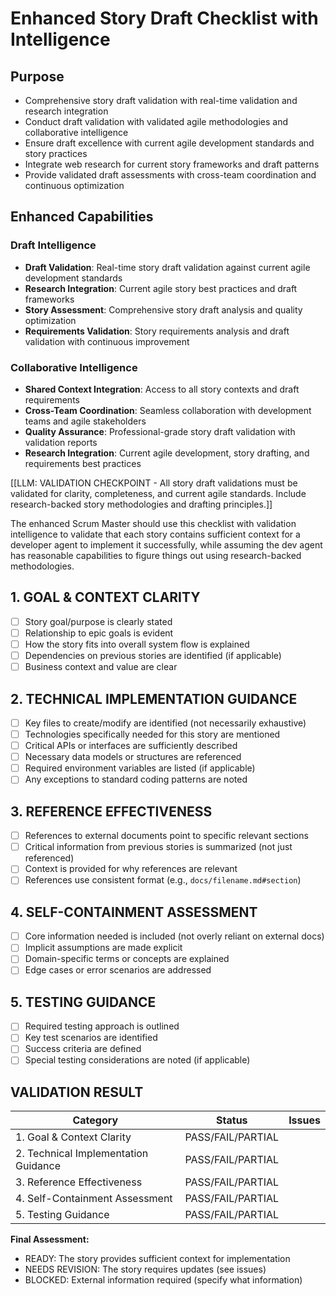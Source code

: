 # Enhanced Story Draft Checklist with Intelligence

## Purpose

- Comprehensive story draft validation with real-time validation and research integration
- Conduct draft validation with validated agile methodologies and collaborative intelligence
- Ensure draft excellence with current agile development standards and story practices
- Integrate web research for current story frameworks and draft patterns
- Provide validated draft assessments with cross-team coordination and continuous optimization

## Enhanced Capabilities

### Draft Intelligence
- **Draft Validation**: Real-time story draft validation against current agile development standards
- **Research Integration**: Current agile story best practices and draft frameworks
- **Story Assessment**: Comprehensive story draft analysis and quality optimization
- **Requirements Validation**: Story requirements analysis and draft validation with continuous improvement

### Collaborative Intelligence
- **Shared Context Integration**: Access to all story contexts and draft requirements
- **Cross-Team Coordination**: Seamless collaboration with development teams and agile stakeholders
- **Quality Assurance**: Professional-grade story draft validation with validation reports
- **Research Integration**: Current agile development, story drafting, and requirements best practices

[[LLM: VALIDATION CHECKPOINT - All story draft validations must be validated for clarity, completeness, and current agile standards. Include research-backed story methodologies and drafting principles.]]

The enhanced Scrum Master should use this checklist with validation intelligence to validate that each story contains sufficient context for a developer agent to implement it successfully, while assuming the dev agent has reasonable capabilities to figure things out using research-backed methodologies.

## 1. GOAL & CONTEXT CLARITY

- [ ] Story goal/purpose is clearly stated
- [ ] Relationship to epic goals is evident
- [ ] How the story fits into overall system flow is explained
- [ ] Dependencies on previous stories are identified (if applicable)
- [ ] Business context and value are clear

## 2. TECHNICAL IMPLEMENTATION GUIDANCE

- [ ] Key files to create/modify are identified (not necessarily exhaustive)
- [ ] Technologies specifically needed for this story are mentioned
- [ ] Critical APIs or interfaces are sufficiently described
- [ ] Necessary data models or structures are referenced
- [ ] Required environment variables are listed (if applicable)
- [ ] Any exceptions to standard coding patterns are noted

## 3. REFERENCE EFFECTIVENESS

- [ ] References to external documents point to specific relevant sections
- [ ] Critical information from previous stories is summarized (not just referenced)
- [ ] Context is provided for why references are relevant
- [ ] References use consistent format (e.g., `docs/filename.md#section`)

## 4. SELF-CONTAINMENT ASSESSMENT

- [ ] Core information needed is included (not overly reliant on external docs)
- [ ] Implicit assumptions are made explicit
- [ ] Domain-specific terms or concepts are explained
- [ ] Edge cases or error scenarios are addressed

## 5. TESTING GUIDANCE

- [ ] Required testing approach is outlined
- [ ] Key test scenarios are identified
- [ ] Success criteria are defined
- [ ] Special testing considerations are noted (if applicable)

## VALIDATION RESULT

| Category                             | Status            | Issues |
| ------------------------------------ | ----------------- | ------ |
| 1. Goal & Context Clarity            | PASS/FAIL/PARTIAL |        |
| 2. Technical Implementation Guidance | PASS/FAIL/PARTIAL |        |
| 3. Reference Effectiveness           | PASS/FAIL/PARTIAL |        |
| 4. Self-Containment Assessment       | PASS/FAIL/PARTIAL |        |
| 5. Testing Guidance                  | PASS/FAIL/PARTIAL |        |

**Final Assessment:**

- READY: The story provides sufficient context for implementation
- NEEDS REVISION: The story requires updates (see issues)
- BLOCKED: External information required (specify what information)
